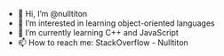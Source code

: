 - 👋 Hi, I’m @nulltiton
- 👀 I’m interested in learning object-oriented languages
- 🌱 I’m currently learning C++ and JavaScript
- 📫 How to reach me:
StackOverflow - Nulltiton

<!---
nulltiton/nulltiton is a ✨ special ✨ repository because its `README.md` (this file) appears on your GitHub profile.
You can click the Preview link to take a look at your changes.
--->
